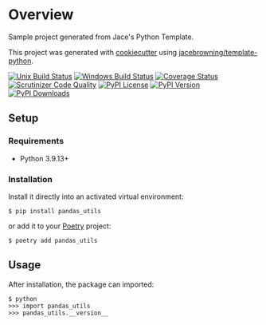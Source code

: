 # Overview

Sample project generated from Jace's Python Template.

This project was generated with [cookiecutter](https://github.com/audreyr/cookiecutter) using [jacebrowning/template-python](https://github.com/jacebrowning/template-python).

[![Unix Build Status](https://img.shields.io/github/actions/workflow/status/aljeshishe/pandas_utils/main.yml?branch=main&label=linux)](https://github.com/aljeshishe/pandas_utils/actions)
[![Windows Build Status](https://img.shields.io/appveyor/ci/aljeshishe/pandas_utils.svg?label=windows)](https://ci.appveyor.com/project/aljeshishe/pandas_utils)
[![Coverage Status](https://img.shields.io/codecov/c/gh/aljeshishe/pandas_utils)](https://codecov.io/gh/aljeshishe/pandas_utils)
[![Scrutinizer Code Quality](https://img.shields.io/scrutinizer/g/aljeshishe/pandas_utils.svg)](https://scrutinizer-ci.com/g/aljeshishe/pandas_utils)
[![PyPI License](https://img.shields.io/pypi/l/pandas_utils.svg)](https://pypi.org/project/pandas_utils)
[![PyPI Version](https://img.shields.io/pypi/v/pandas_utils.svg)](https://pypi.org/project/pandas_utils)
[![PyPI Downloads](https://img.shields.io/pypi/dm/pandas_utils.svg?color=orange)](https://pypistats.org/packages/pandas_utils)

## Setup

### Requirements

* Python 3.9.13+

### Installation

Install it directly into an activated virtual environment:

```text
$ pip install pandas_utils
```

or add it to your [Poetry](https://poetry.eustace.io/) project:

```text
$ poetry add pandas_utils
```

## Usage

After installation, the package can imported:

```text
$ python
>>> import pandas_utils
>>> pandas_utils.__version__
```
